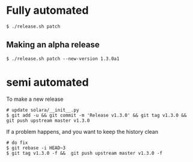 
# Fully automated

    $ ./release.sh patch


## Making an alpha release


    $ ./release.sh patch --new-version 1.3.0a1


# semi automated
To make a new release
```
# update solara/__init__.py
$ git add -u && git commit -m 'Release v1.3.0' && git tag v1.3.0 && git push upstream master v1.3.0
```


If a problem happens, and you want to keep the history clean
```
# do fix
$ git rebase -i HEAD~3
$ git tag v1.3.0 -f &&  git push upstream master v1.3.0 -f
```

